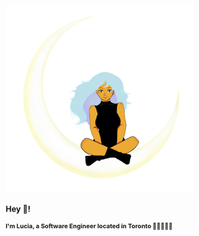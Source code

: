![Lucia Art Image](https://github.com/lazybuggy/lazybuggy/blob/master/lu-art.png)
## Hey 👋! 
### I'm Lucia, a Software Engineer located in Toronto 👩🏽‍💻🇨🇦

<!--
**lazybuggy/lazybuggy** is a ✨ _special_ ✨ repository because its `README.md` (this file) appears on your GitHub profile.

Here are some ideas to get you started:

- 🔭 I’m currently working on ...
- 🌱 I’m currently learning ...
- 👯 I’m looking to collaborate on ...
- 🤔 I’m looking for help with ...
- 💬 Ask me about ...
- 📫 How to reach me: ...
- 😄 Pronouns: ...
- ⚡ Fun fact: ...
-->
